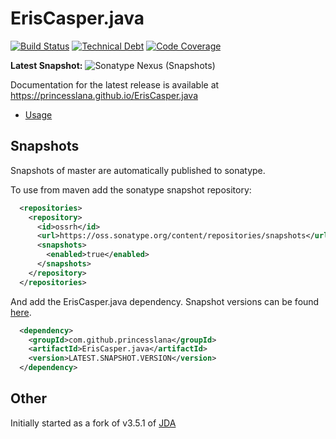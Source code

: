 # ErisCasper.java

[![Build Status](https://travis-ci.org/princesslana/ErisCasper.java.svg?branch=master)](https://travis-ci.org/princesslana/ErisCasper.java)
[![Technical Debt](https://sonarcloud.io/api/project_badges/measure?project=com.github.princesslana%3AErisCasper.java&metric=sqale_index)](https://sonarcloud.io/dashboard?id=com.github.princesslana%3AErisCasper.java)
[![Code Coverage](https://sonarcloud.io/api/project_badges/measure?project=com.github.princesslana%3AErisCasper.java&metric=coverage)](https://sonarcloud.io/dashboard?id=com.github.princesslana%3AErisCasper.java)

**Latest Snapshot:** ![Sonatype Nexus (Snapshots)](https://img.shields.io/nexus/s/https/oss.sonatype.org/com.github.princesslana/ErisCasper.java.svg)

Documentation for the latest release is available at https://princesslana.github.io/ErisCasper.java

  * [Usage](https://princesslana.github.io/ErisCasper.java/dependency-info.html)

## Snapshots

Snapshots of master are automatically published to sonatype.

To use from maven add the sonatype snapshot repository:

```xml
  <repositories>
    <repository>
      <id>ossrh</id>
      <url>https://oss.sonatype.org/content/repositories/snapshots</url>
      <snapshots>
        <enabled>true</enabled>
      </snapshots>
    </repository>
  </repositories>
```

And add the ErisCasper.java dependency.
Snapshot versions can be found [here](https://oss.sonatype.org/#nexus-search;quick~ErisCasper.java).

```xml
  <dependency>
    <groupId>com.github.princesslana</groupId>
    <artifactId>ErisCasper.java</artifactId>
    <version>LATEST.SNAPSHOT.VERSION</version>
  </dependency>
```

## Other

Initially started as a fork of v3.5.1 of [JDA](https://github.com/DV8FromTheWorld/JDA)

